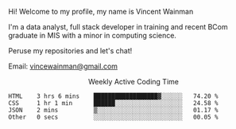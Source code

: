 Hi! Welcome to my profile, my name is Vincent Wainman

I'm a data analyst, full stack developer in training and recent BCom graduate in MIS with a minor in computing science. 

Peruse my repositories and let's chat!

Email: vincewainman@gmail.com

<p align="center"> Weekly Active Coding Time </p>
<!--START_SECTION:waka-->

```text
HTML    3 hrs 6 mins    ██████████████████▓░░░░░░   74.20 %
CSS     1 hr 1 min      ██████░░░░░░░░░░░░░░░░░░░   24.58 %
JSON    2 mins          ▒░░░░░░░░░░░░░░░░░░░░░░░░   01.17 %
Other   0 secs          ░░░░░░░░░░░░░░░░░░░░░░░░░   00.05 %
```

<!--END_SECTION:waka-->
